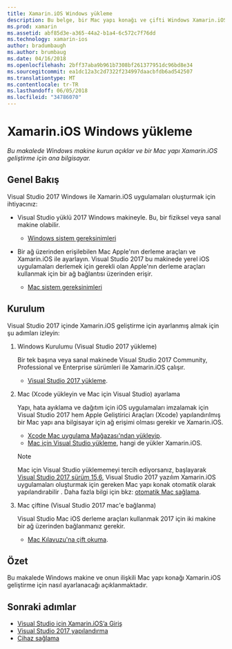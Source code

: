 ```yaml
---
title: Xamarin.iOS Windows yükleme
description: Bu belge, bir Mac yapı konağı ve çifti Windows Xamarin.iOS geliştirme için Mac ayarlama bir Windows makinesine ayarlama açıklar.
ms.prod: xamarin
ms.assetid: abf85d3e-a365-44a2-b1a4-6c572c7f76dd
ms.technology: xamarin-ios
author: bradumbaugh
ms.author: brumbaug
ms.date: 04/16/2018
ms.openlocfilehash: 2bff37aba9b961b7308bf261377951dc96bd8e34
ms.sourcegitcommit: ea1dc12a3c2d7322f234997daacbfdb6ad542507
ms.translationtype: MT
ms.contentlocale: tr-TR
ms.lasthandoff: 06/05/2018
ms.locfileid: "34786070"
---
```

# <a name="installing-xamarinios-on-windows"></a>Xamarin.iOS Windows yükleme

_Bu makalede Windows makine kurun açıklar ve bir Mac yapı Xamarin.iOS geliştirme için ana bilgisayar._

## <a name="overview"></a>Genel Bakış

Visual Studio 2017 Windows ile Xamarin.iOS uygulamaları oluşturmak için ihtiyacınız:
 
-  Visual Studio yüklü 2017 Windows makineyle. Bu, bir fiziksel veya sanal makine olabilir.
    - [Windows sistem gereksinimleri](~/cross-platform/get-started/requirements.md#windows-requirements)
    
-  Bir ağ üzerinden erişilebilen Mac Apple'nın derleme araçları ve Xamarin.iOS ile ayarlayın. Visual Studio 2017 bu makinede yerel iOS uygulamaları derlemek için gerekli olan Apple'nın derleme araçları kullanmak için bir ağ bağlantısı üzerinden erişir. 
    - [Mac sistem gereksinimleri](~/cross-platform/get-started/requirements.md#macos-requirements)

## <a name="setup"></a>Kurulum

Visual Studio 2017 içinde Xamarin.iOS geliştirme için ayarlanmış almak için şu adımları izleyin:

1. Windows Kurulumu (Visual Studio 2017 yükleme)

    Bir tek başına veya sanal makinede Visual Studio 2017 Community, Professional ve Enterprise sürümleri ile Xamarin.iOS çalışır.
    
    - [Visual Studio 2017 yükleme](~/cross-platform/get-started/installation/windows.md).

2. Mac (Xcode yükleyin ve Mac için Visual Studio) ayarlama

    Yapı, hata ayıklama ve dağıtım için iOS uygulamaları imzalamak için Visual Studio 2017 hem Apple Geliştirici Araçları (Xcode) yapılandırılmış bir Mac yapı ana bilgisayar için ağ erişimi olması gerekir ve Xamarin.iOS.

    - [Xcode Mac uygulama Mağazası'ndan yükleyip](https://itunes.apple.com/us/app/xcode/id497799835?mt=12). 
    - [Mac için Visual Studio yükleme](https://docs.microsoft.com/visualstudio/mac/installation), hangi de yükler Xamarin.iOS.

    > [!NOTE] 
    > Mac için Visual Studio yüklememeyi tercih ediyorsanız, başlayarak [Visual Studio 2017 sürüm 15,6](https://docs.microsoft.com/visualstudio/releasenotes/vs2017-relnotes#automatic-macos-provisioning), Visual Studio 2017 yazılım Xamarin.iOS uygulamaları oluşturmak için gereken Mac yapı konak otomatik olarak yapılandırabilir . Daha fazla bilgi için bkz: [otomatik Mac sağlama](~/ios/get-started/installation/windows/connecting-to-mac/index.md#automatic-mac-provisioning).

3. Mac çiftine (Visual Studio 2017 mac'e bağlanma)

    Visual Studio Mac iOS derleme araçları kullanmak 2017 için iki makine bir ağ üzerinden bağlanmanız gerekir.

    - [Mac Kılavuzu'na çift okuma](~/ios/get-started/installation/windows/connecting-to-mac/index.md).

## <a name="summary"></a>Özet

Bu makalede Windows makine ve onun ilişkili Mac yapı konağı Xamarin.iOS geliştirme için nasıl ayarlanacağı açıklanmaktadır.

## <a name="next-steps"></a>Sonraki adımlar

- [Visual Studio için Xamarin.iOS’a Giriş](introduction-to-xamarin-ios-for-visual-studio.md)
- [Visual Studio 2017 yapılandırma](config-options.md)
- [Cihaz sağlama](~/ios/get-started/installation/device-provisioning/index.md)
